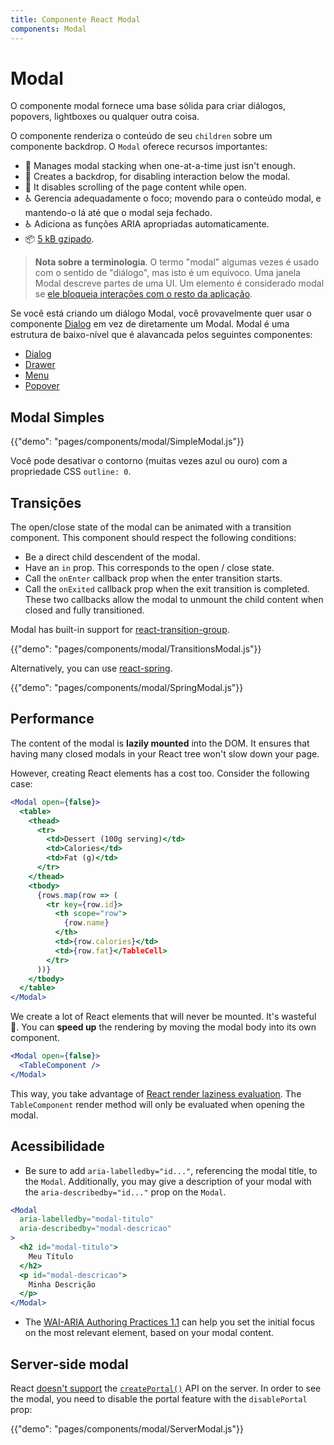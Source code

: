 ```yaml
---
title: Componente React Modal
components: Modal
---
```


# Modal

<p class="description">O componente modal fornece uma base sólida para criar diálogos, popovers, lightboxes ou qualquer outra coisa.</p>

O componente renderiza o conteúdo de seu `children` sobre um componente backdrop. O `Modal` oferece recursos importantes:

- 💄 Manages modal stacking when one-at-a-time just isn't enough.
- 🔐 Creates a backdrop, for disabling interaction below the modal.
- 🔐 It disables scrolling of the page content while open.
- ♿️ Gerencia adequadamente o foco; movendo para o conteúdo modal, e mantendo-o lá até que o modal seja fechado.
- ♿️ Adiciona as funções ARIA apropriadas automaticamente.
- 📦 [5 kB gzipado](/size-snapshot).

> **Nota sobre a terminologia**. O termo "modal" algumas vezes é usado com o sentido de "diálogo", mas isto é um equívoco. Uma janela Modal descreve partes de uma UI. Um elemento é considerado modal se [ele bloqueia interações com o resto da aplicação](https://en.wikipedia.org/wiki/Modal_window).

Se você está criando um diálogo Modal, você provavelmente quer usar o componente [Dialog](/components/dialogs/) em vez de diretamente um Modal. Modal é uma estrutura de baixo-nível que é alavancada pelos seguintes componentes:

- [Dialog](/components/dialogs/)
- [Drawer](/components/drawers/)
- [Menu](/components/menus/)
- [Popover](/components/popover/)

## Modal Simples

{{"demo": "pages/components/modal/SimpleModal.js"}}

Você pode desativar o contorno (muitas vezes azul ou ouro) com a propriedade CSS `outline: 0`.

## Transições

The open/close state of the modal can be animated with a transition component. This component should respect the following conditions:

- Be a direct child descendent of the modal.
- Have an `in` prop. This corresponds to the open / close state.
- Call the `onEnter` callback prop when the enter transition starts.
- Call the `onExited` callback prop when the exit transition is completed. These two callbacks allow the modal to unmount the child content when closed and fully transitioned.

Modal has built-in support for [react-transition-group](https://github.com/reactjs/react-transition-group).

{{"demo": "pages/components/modal/TransitionsModal.js"}}

Alternatively, you can use [react-spring](https://github.com/react-spring/react-spring).

{{"demo": "pages/components/modal/SpringModal.js"}}

## Performance

The content of the modal is **lazily mounted** into the DOM. It ensures that having many closed modals in your React tree won't slow down your page.

However, creating React elements has a cost too. Consider the following case:

```jsx
<Modal open={false}>
  <table>
    <thead>
      <tr>
        <td>Dessert (100g serving)</td>
        <td>Calories</td>
        <td>Fat (g)</td>
      </tr>
    </thead>
    <tbody>
      {rows.map(row => (
        <tr key={row.id}>
          <th scope="row">
            {row.name}
          </th>
          <td>{row.calories}</td>
          <td>{row.fat}</TableCell>
        </tr>
      ))}
    </tbody>
  </table>
</Modal>
```

We create a lot of React elements that will never be mounted. It's wasteful 🐢. You can **speed up** the rendering by moving the modal body into its own component.

```jsx
<Modal open={false}>
  <TableComponent />
</Modal>
```

This way, you take advantage of [React render laziness evaluation](https://overreacted.io/react-as-a-ui-runtime/#lazy-evaluation). The `TableComponent` render method will only be evaluated when opening the modal.

## Acessibilidade

- Be sure to add `aria-labelledby="id..."`, referencing the modal title, to the `Modal`. Additionally, you may give a description of your modal with the `aria-describedby="id..."` prop on the `Modal`.

```jsx
<Modal
  aria-labelledby="modal-titulo"
  aria-describedby="modal-descricao"
>
  <h2 id="modal-titulo">
    Meu Título
  </h2>
  <p id="modal-descricao">
    Minha Descrição
  </p>
</Modal>
```

- The [WAI-ARIA Authoring Practices 1.1](https://www.w3.org/TR/wai-aria-practices/examples/dialog-modal/dialog.html) can help you set the initial focus on the most relevant element, based on your modal content.

## Server-side modal

React [doesn't support](https://github.com/facebook/react/issues/13097) the [`createPortal()`](https://reactjs.org/web-app/portals.html) API on the server. In order to see the modal, you need to disable the portal feature with the `disablePortal` prop:

{{"demo": "pages/components/modal/ServerModal.js"}}
